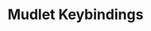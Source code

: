 ---
layout: default
title: Mudlet Keybindings
nav_order: 2
parent: Mudlet
grand_parent: MUD Clients
---